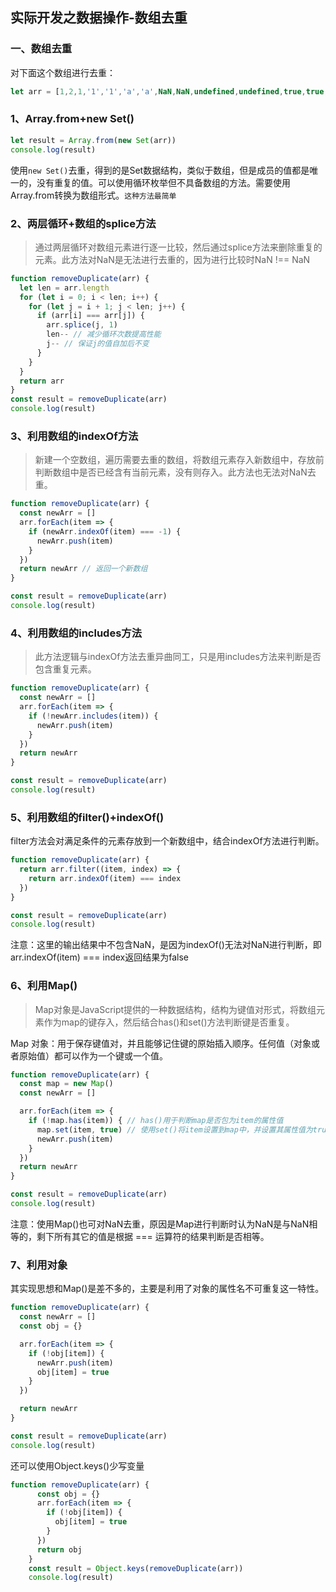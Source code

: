 ## 实际开发之数据操作-数组去重

### 一、数组去重

对下面这个数组进行去重：

```js
let arr = [1,2,1,'1','1','a','a',NaN,NaN,undefined,undefined,true,true,false,false,null,null]
```

### 1、Array.from+new Set()

```js
let result = Array.from(new Set(arr))	
console.log(result)
```

使用`new Set()`去重，得到的是Set数据结构，类似于数组，但是成员的值都是唯一的，没有重复的值。可以使用循环枚举但不具备数组的方法。需要使用Array.from转换为数组形式。`这种方法最简单`

### 2、两层循环+数组的splice方法

> 通过两层循环对数组元素进行逐一比较，然后通过splice方法来删除重复的元素。此方法对NaN是无法进行去重的，因为进行比较时NaN !== NaN

```js
function removeDuplicate(arr) {
  let len = arr.length
  for (let i = 0; i < len; i++) {
    for (let j = i + 1; j < len; j++) {
      if (arr[i] === arr[j]) {
        arr.splice(j, 1)
        len-- // 减少循环次数提高性能
        j-- // 保证j的值自加后不变
      }
    }
  }
  return arr
}
const result = removeDuplicate(arr)
console.log(result) 
```

### 3、利用数组的indexOf方法

> 新建一个空数组，遍历需要去重的数组，将数组元素存入新数组中，存放前判断数组中是否已经含有当前元素，没有则存入。此方法也无法对NaN去重。

```js
function removeDuplicate(arr) {
  const newArr = []
  arr.forEach(item => {
    if (newArr.indexOf(item) === -1) {
      newArr.push(item)
    }
  })
  return newArr // 返回一个新数组
}

const result = removeDuplicate(arr)
console.log(result) 
```

### 4、利用数组的includes方法

> 此方法逻辑与indexOf方法去重异曲同工，只是用includes方法来判断是否包含重复元素。

```js
function removeDuplicate(arr) {
  const newArr = []
  arr.forEach(item => {
    if (!newArr.includes(item)) {
      newArr.push(item)
    }
  })
  return newArr
}

const result = removeDuplicate(arr)
console.log(result) 
```

### 5、利用数组的filter()+indexOf()

filter方法会对满足条件的元素存放到一个新数组中，结合indexOf方法进行判断。

```js
function removeDuplicate(arr) {
  return arr.filter((item, index) => {
    return arr.indexOf(item) === index
  })
}

const result = removeDuplicate(arr)
console.log(result) 
```

注意：这里的输出结果中不包含NaN，是因为indexOf()无法对NaN进行判断，即arr.indexOf(item) === index返回结果为false

### 6、利用Map()

> Map对象是JavaScript提供的一种数据结构，结构为键值对形式，将数组元素作为map的键存入，然后结合has()和set()方法判断键是否重复。

Map 对象：用于保存键值对，并且能够记住键的原始插入顺序。任何值（对象或者原始值）都可以作为一个键或一个值。

```js
function removeDuplicate(arr) {
  const map = new Map()
  const newArr = []

  arr.forEach(item => {
    if (!map.has(item)) { // has()用于判断map是否包为item的属性值
      map.set(item, true) // 使用set()将item设置到map中，并设置其属性值为true
      newArr.push(item)
    }
  })
  return newArr
}

const result = removeDuplicate(arr)
console.log(result) 
```
注意：使用Map()也可对NaN去重，原因是Map进行判断时认为NaN是与NaN相等的，剩下所有其它的值是根据 === 运算符的结果判断是否相等。

### 7、利用对象

其实现思想和Map()是差不多的，主要是利用了对象的属性名不可重复这一特性。

```js
function removeDuplicate(arr) {
  const newArr = []
  const obj = {}

  arr.forEach(item => {
    if (!obj[item]) {
      newArr.push(item)
      obj[item] = true
    }
  })

  return newArr
}

const result = removeDuplicate(arr)
console.log(result) 
```
还可以使用Object.keys()少写变量

```js
function removeDuplicate(arr) {
	  const obj = {}
	  arr.forEach(item => {
	    if (!obj[item]) {
	      obj[item] = true
	    }
	  })
	  return obj
	}
	const result = Object.keys(removeDuplicate(arr))
	console.log(result) 
```